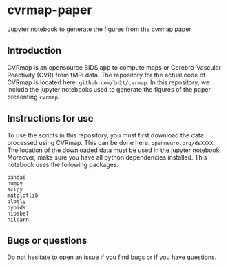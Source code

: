 # cvrmap-paper

Jupyter notebook to generate the figures from the cvrmap paper

## Introduction

CVRmap is an opensource BIDS app to compute maps or Cerebro-Vascular Reactivity (CVR) from fMRI data. The repository for the actual code of CVRmap is located here: `github.com/ln2t/cvrmap`. In this repository, we include the jupyter notebooks used to generate the figures of the paper presenting `cvrmap`.

## Instructions for use

To use the scripts in this repository, you must first download the data processed using CVRmap. This can be done here: `openneuro.org/dsXXXX`.
The location of the downloaded data must be used in the jupyter notebook. Moreover, make sure you have all python dependencies installed. This notebook uses the following packages:

```
pandas
numpy
scipy
matplotlib
plotly
pybids
nibabel
nilearn
```

## Bugs or questions

Do not hesitate to open an issue if you find bugs or if you have questions.
